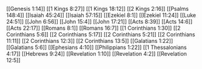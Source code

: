 [[Genesis 1:14]]
[[1 Kings 8:27]]
[[1 Kings 18:12]]
[[2 Kings 2:16]]
[[Psalms 148:4]]
[[Isaiah 45:24]]
[[Isaiah 57:15]]
[[Ezekiel 8:1]]
[[Ezekiel 11:24]]
[[Luke 24:51]]
[[John 6:56]]
[[John 15:4]]
[[John 17:21]]
[[Acts 8:39]]
[[Acts 14:6]]
[[Acts 22:17]]
[[Romans 8:1]]
[[Romans 16:7]]
[[1 Corinthians 1:30]]
[[2 Corinthians 5:6]]
[[2 Corinthians 5:17]]
[[2 Corinthians 5:21]]
[[2 Corinthians 11:11]]
[[2 Corinthians 12:3]]
[[2 Corinthians 13:5]]
[[Galatians 1:22]]
[[Galatians 5:6]]
[[Ephesians 4:10]]
[[Philippians 1:22]]
[[1 Thessalonians 4:17]]
[[Hebrews 9:24]]
[[Revelation 1:10]]
[[Revelation 4:2]]
[[Revelation 12:5]]
